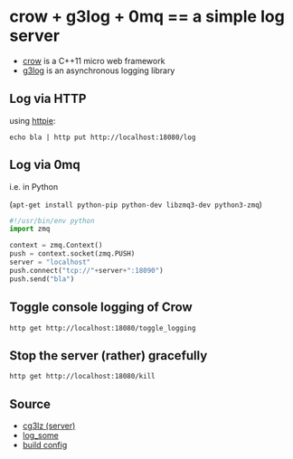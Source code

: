 # crow + g3log + 0mq == a simple log server #

- [crow](https://github.com/ipkn/crow) is a C++11 micro web framework
- [g3log](https://github.com/KjellKod/g3log) is an asynchronous logging library

<!-- [![Build Status](https://travis-ci.org/d-led/crow_example.svg)](https://travis-ci.org/d-led/crow_example) -->

## Log via HTTP ##

using [httpie](http://httpie.org):

```
echo bla | http put http://localhost:18080/log
```

## Log via 0mq ##

i.e. in Python

(`apt-get install python-pip python-dev libzmq3-dev python3-zmq`)

```python
#!/usr/bin/env python
import zmq

context = zmq.Context()
push = context.socket(zmq.PUSH)
server = "localhost"
push.connect("tcp://"+server+":18090")
push.send("bla")
```

## Toggle console logging of Crow ##

```
http get http://localhost:18080/toggle_logging
```

## Stop the server (rather) gracefully ##

```
http get http://localhost:18080/kill
```

## Source ##

- [cg3lz (server)](src/main.cpp)
- [log_some](src/log_some.py)
- [build config](premake5.lua)
